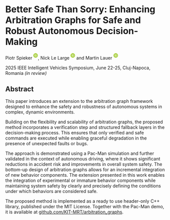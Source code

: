 # Better Safe Than Sorry: Enhancing Arbitration Graphs for Safe and Robust Autonomous Decision-Making

Piotr Spieker [<sup><img src="supp_material/ORCID-iD_icon.svg" height="14"/></sup>](https://orcid.org/0000-0002-0449-3741),
Nick Le Large [<sup><img src="supp_material/ORCID-iD_icon.svg" height="14"/></sup>](https://orcid.org/0009-0006-5191-9043) and
Martin Lauer [<sup><img src="supp_material/ORCID-iD_icon.svg" height="14"/></sup>](https://orcid.org/0000-0003-4414-5722)

2025 IEEE Intelligent Vehicles Symposium, June 22-25, Cluj-Napoca, Romania *(in review)*

## Abstract

This paper introduces an extension to the 
arbitration graph framework designed to enhance the safety and robustness of autonomous systems in complex, dynamic environments.

Building on the flexibility and scalability of arbitration graphs, the proposed method incorporates a verification step and structured fallback layers in the decision-making process.
This ensures that only verified and safe commands are executed while enabling graceful degradation in the presence of unexpected faults or bugs.

The approach is demonstrated using a Pac-Man simulation and further validated in the context of autonomous driving,
where it shows significant reductions in accident risk and improvements in overall system safety.
The bottom-up design of arbitration graphs allows for an incremental integration of new behavior components.
The extension presented in this work enables the integration of experimental or immature behavior components
while maintaining system safety by clearly and precisely defining the conditions under which behaviors are considered safe.

The proposed method is implemented as a ready to use header-only C++ library, published under the MIT License.
Together with the Pac-Man demo, it is available at 
[github.com/KIT-MRT/arbitration_graphs](https://github.com/KIT-MRT/arbitration_graphs).
